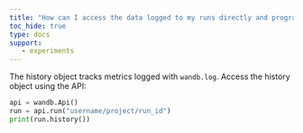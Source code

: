 ```yaml
---
title: "How can I access the data logged to my runs directly and programmatically?"
toc_hide: true
type: docs
support:
   - experiments
---
```

The history object tracks metrics logged with `wandb.log`. Access the history object using the API:

```python
api = wandb.Api()
run = api.run("username/project/run_id")
print(run.history())
```